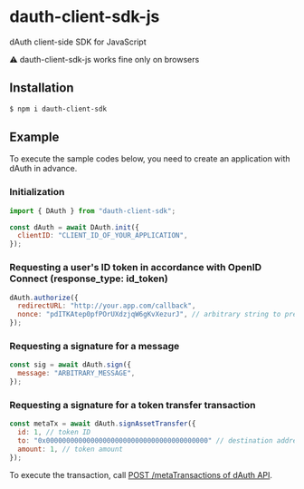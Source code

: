 # dauth-client-sdk-js

dAuth client-side SDK for JavaScript

:warning: dauth-client-sdk-js works fine only on browsers

## Installation

```sh
$ npm i dauth-client-sdk
```

## Example

To execute the sample codes below, you need to create an application with dAuth in advance.

### Initialization

```js
import { DAuth } from "dauth-client-sdk";

const dAuth = await DAuth.init({
  clientID: "CLIENT_ID_OF_YOUR_APPLICATION",
});
```

### Requesting a user's ID token in accordance with OpenID Connect (response_type: id_token)

```js
dAuth.authorize({
  redirectURL: "http://your.app.com/callback",
  nonce: "pdITKAtep0pfPOrUXdzjqW6gKvXezurJ", // arbitrary string to prevent replay attacks
});
```

### Requesting a signature for a message

```js
const sig = await dAuth.sign({
  message: "ARBITRARY_MESSAGE",
});
```

### Requesting a signature for a token transfer transaction

```js
const metaTx = await dAuth.signAssetTransfer({
  id: 1, // token ID
  to: "0x0000000000000000000000000000000000000000" // destination address
  amount: 1, // token amount
});
```

To execute the transaction, call [POST /metaTransactions of dAuth API](https://developers.dauth.world/ja/latest/dauth-api.html#post-metatransactions).
